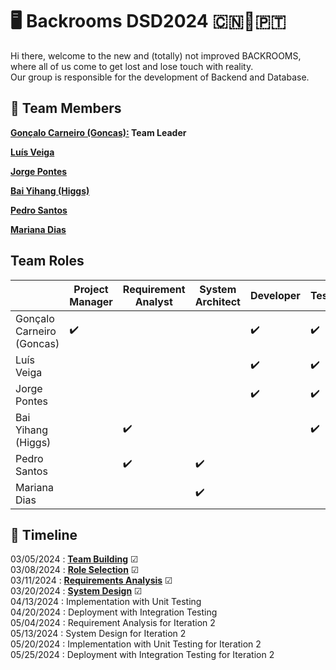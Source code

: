 # 🖥 Backrooms DSD2024 🇨🇳🤝🇵🇹

Hi there, welcome to the new and (totally) not improved BACKROOMS, where all of us come to get lost and lose touch with reality.<br>
Our group is responsible for the development of Backend and Database.

## 👥️ **Team Members**

**[Gonçalo Carneiro (Goncas):](Docs/Goncas.pdf) Team Leader**

**[Luís Veiga]()**

**[Jorge Pontes]()**

**[Bai Yihang (Higgs)](Docs/Higgs.pdf)**

**[Pedro Santos](Docs/PedroSantosCV.pdf)**

**[Mariana Dias](Docs/MarianaDiasCV.pdf)**

## **Team Roles**

|                            | Project Manager | Requirement Analyst | System Architect | Developer | Tester | Liaison |
| -------------------------- | --------------- | ------------------- | ---------------- | --------- | ------ | ------- |
| Gonçalo Carneiro (Goncas) | ✔️            |                     |                  | ✔️      | ✔️   |         |
| Luís Veiga                |                 |                     |                  | ✔️      | ✔️   |         |
| Jorge Pontes               |                 |                     |                  | ✔️      | ✔️   |         |
| Bai Yihang (Higgs)         |                 | ✔️                |                  |           | ✔️   |         |
| Pedro Santos               |                 | ✔️                | ✔️             |           |        |         |
| Mariana Dias               |                 |                     | ✔️             |           |        | ✔️    |

## 📆 **Timeline**

03/05/2024 : **[Team Building](##team-members)** ☑ <br>
03/08/2024 : **[Role Selection](##team-roles)** ☑ <br>
03/11/2024 : **[Requirements Analysis](Project/RequirementsAnalysis.pdf)** ☑ <br>
03/20/2024 : **[System Design](Project/SystemDesign)** ☑ <br>
04/13/2024 : Implementation with Unit Testing <br>
04/20/2024 : Deployment with Integration Testing <br>
05/04/2024 : Requirement Analysis for Iteration 2 <br>
05/13/2024 : System Design for Iteration 2 <br>
05/20/2024 : Implementation with Unit Testing for Iteration 2 <br>
05/25/2024 : Deployment with Integration Testing for Iteration 2 <br>
